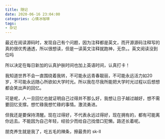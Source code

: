 ```yaml
---
title: 随记
date: 2020-06-16 23:04:00
categories: 心情冰咖啡
tags:
- 杂记
---
```




最近在阅读源码时，发现自己有个问题，因为注释都是英文，而开源源码注释写的真的很优秀通透，所以很想读，但是一读英文注释就跑神，无奈。。英文阅读没到位吗

所以决定在每日新加的认真护肤时间也加上英语时间，认真打卡！



我知道世界不会一直围绕着我转，不可能永远青春靓丽，不可能永远活力如20岁，不可能永远随心所欲如大学时光。所以我在尽我所能把大学时光过程以后想想都会笑出声的回忆。

可是呢，人一旦回忆也就证明自己过得并不那么好，我想让日子越过越好，想不需要回忆支撑。想忙碌我想忙碌的事情。激流勇进。

但我还是要保持清醒。现在过得好，不代表永远过得好，现在拥有的，都有可能离你远去。不能因为自己年轻，经验少而给自己找借口犯懒。路还长着呢。



朋克养生就是我了，吃五毛的辣条，擦最贵的 sk-II